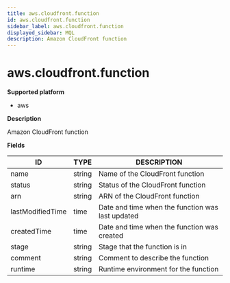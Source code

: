 ```yaml
---
title: aws.cloudfront.function
id: aws.cloudfront.function
sidebar_label: aws.cloudfront.function
displayed_sidebar: MQL
description: Amazon CloudFront function
---
```


# aws.cloudfront.function

**Supported platform**

- aws

**Description**

Amazon CloudFront function

**Fields**

| ID               | TYPE   | DESCRIPTION                                      |
| ---------------- | ------ | ------------------------------------------------ |
| name             | string | Name of the CloudFront function                  |
| status           | string | Status of the CloudFront function                |
| arn              | string | ARN of the CloudFront function                   |
| lastModifiedTime | time   | Date and time when the function was last updated |
| createdTime      | time   | Date and time when the function was created      |
| stage            | string | Stage that the function is in                    |
| comment          | string | Comment to describe the function                 |
| runtime          | string | Runtime environment for the function             |
